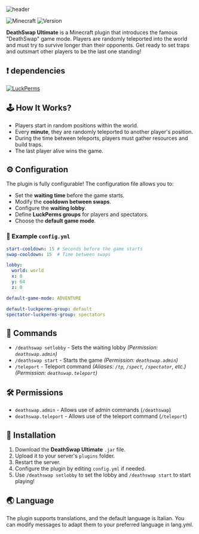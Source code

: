 ![header](https://capsule-render.vercel.app/api?type=waving&height=230&color=gradient&customColorList=7&text=Deathswap%20Ultimate&textBg=false&fontAlignY=40&reversal=false&animation=fadeIn)

![Minecraft](https://img.shields.io/badge/Minecraft-1.20-blue) ![Version](https://img.shields.io/badge/Version-1.0-green)

**DeathSwap Ultimate** is a Minecraft plugin that introduces the famous "DeathSwap" game mode. Players are randomly teleported into the world and must try to survive longer than their opponents. Get ready to set traps and outsmart other players to be the last one standing!

## ❗ dependencies
[![LuckPerms](https://img.shields.io/badge/Dependency-LuckPerms-blue?style=for-the-badge&logo=minecraft)](https://luckperms.net/)


## 🕹️ How It Works?
- Players start in random positions within the world.
- Every **minute**, they are randomly teleported to another player's position.
- During the time between teleports, players must gather resources and build traps.
- The last player alive wins the game.

## ⚙️ Configuration
The plugin is fully configurable! The configuration file allows you to:
- Set the **waiting time** before the game starts.
- Modify the **cooldown between swaps**.
- Configure the **waiting lobby**.
- Define **LuckPerms groups** for players and spectators.
- Choose the **default game mode**.

### 📄 Example `config.yml`
```yaml
start-cooldown: 15 # Seconds before the game starts
swap-cooldown: 15  # Time between swaps

lobby:
  world: world
  x: 0
  y: 64
  z: 0

default-game-mode: ADVENTURE

default-luckperms-group: default
spectator-luckperms-group: spectators
```

## 🔧 Commands
- `/deathswap setlobby` - Sets the waiting lobby *(Permission: `deathswap.admin`)*
- `/deathswap start` - Starts the game *(Permission: `deathswap.admin`)*
- `/teleport` - Teleport command *(Aliases: `/tp`, `/spect`, `/spectator`, etc.)* *(Permission: `deathswap.teleport`)*

## 🛠 Permissions
- `deathswap.admin` - Allows use of admin commands (`/deathswap`)
- `deathswap.teleport` - Allows use of the teleport command (`/teleport`)

## 📩 Installation
1. Download the **DeathSwap Ultimate** `.jar` file.
2. Upload it to your server's `plugins` folder.
3. Restart the server.
4. Configure the plugin by editing `config.yml` if needed.
5. Use `/deathswap setlobby` to set the lobby and `/deathswap start` to start playing!

## 🌏 Language
The plugin supports translations, and the default language is Italian. You can modify messages to adapt them to your preferred language in lang.yml.
